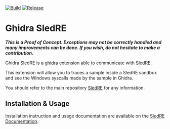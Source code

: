 [![Build](https://github.com/sledre/ghidra-sledre/actions/workflows/build.yml/badge.svg)](https://github.com/skedre/ghidra-sledre/actions/workflows/build.yml)
[![Release](https://github.com/sledre/ghidra-sledre/actions/workflows/release.yml/badge.svg)](https://github.com/skedre/ghidra-sledre/actions/workflows/release.yml)

# Ghidra SledRE

***This is a Proof of Concept. Exceptions may not be correctly handled and many improvements can be done. If you wish, do not hesitate to make a contribution.***

Ghidra SledRE is a [ghidra](https://ghidra-sre.org/) extension able to communicate with [SledRE](https://github.com/sledre/sledre).

This extension will allow you to traces a sample inside a SledRE sandbox and see the Windows syscalls made by the sample in Ghidra.

You should refer to the main repository [SledRE](https://github.com/sledre/sledre) for any information.

## Installation & Usage

Installation instruction and usage documentation are available on the [SledRE Documentation](https://sled.re/usage/ghidra-extension/).
